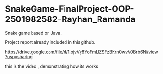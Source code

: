 # SnakeGame-FinalProject-OOP-2501982582-Rayhan_Ramanda


Snake game based on Java.

Project report already included in this github.

https://drive.google.com/file/d/1IojvVy8YoFmLlZSFzBKrn0wvV0Brb6Ni/view?usp=sharing


this is the video , demonstrating how its works
